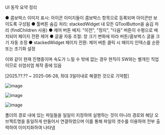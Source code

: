 UI 동작 요약 정리

● 콤보박스 이미지 표시: 아이콘 이미지들이 콤보박스 항목으로 등록되며 아이콘만 보이도록 구성됨
● 툴버튼 숨김 처리: stackedWidget 내 모든 QToolButton을 숨김 처리 (findChildren 사용)
● 제어 버튼 배치: "이전", "정지", "다음" 버튼이 수평으로 배치되어 페이지 전환 제어
● 글꼴 자동 조절: 창 크기 변화에 따라 버튼/콤보박스 글꼴 크기 자동 조정
● stackedWidget 페이지 전환: 제어 버튼 클릭 시 페이지 인덱스를 순환 또는 초기화 설정


이와 같이 현재 진행중이며 속도가 느릴 수 밖에 없는 경우 현직이 SW와는 별개인 직업이므로 쉬엄쉬엄 제작 중에 있음


[2025.??.?? ~ 2025-06-28, 최대 3일이내로 해결한 것으로 기억함]

![image](https://github.com/user-attachments/assets/4e85e380-6c49-4c3f-a462-22d73ef07e14)

![image](https://github.com/user-attachments/assets/44c04363-cfcf-45b4-9744-ca8d49076414)

![image](https://github.com/user-attachments/assets/14babe0a-90d7-4e15-9ef7-f71c1929e5ca)


폴더의 경로 내에 있는 파일들을 일일이 지정하여 실행하는 것이 아니라 경로와 해당 오브젝트명을 동일하게 만들어서 연결하였으며 이를 통해 파일의 갯수를 이용하여 전부 출력하여 이미지화하여 나타냄 
